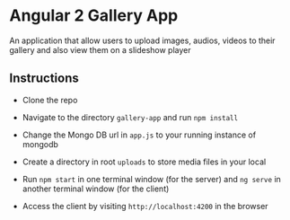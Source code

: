 # Angular 2 Gallery App

An application that allow users to upload images, audios, videos to their gallery and also view them on a slideshow player



## Instructions

- Clone the repo

- Navigate to the directory `gallery-app` and run `npm install`

- Change the Mongo DB url in `app.js` to your running instance of mongodb

- Create a directory in root `uploads` to store media files in your local

- Run `npm start` in one terminal window (for the server) and `ng serve` in another terminal window (for the client)

- Access the client by visiting `http://localhost:4200` in the browser




